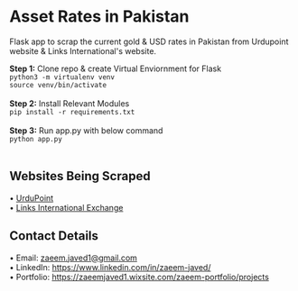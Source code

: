 # Asset Rates in Pakistan
Flask app to scrap the current gold & USD rates in Pakistan from Urdupoint website & Links International's website.

**Step 1:** Clone repo & create Virtual Enviornment for Flask 
<br/>
```python3 -m virtualenv venv```  
```source venv/bin/activate```  
<br/>**Step 2:** Install Relevant Modules  
```pip install -r requirements.txt```  
<br/>**Step 3:** Run app.py with below command  
```python app.py```    
<br/>
## Websites Being Scraped
• [UrduPoint](https://www.urdupoint.com/business/gold-rates-in-pakistan.html)<br/>
• [Links International Exchange](https://www.linkexchange.com.pk/)

## Contact Details  
• Email: zaeem.javed1@gmail.com  
• LinkedIn: https://www.linkedin.com/in/zaeem-javed/  
• Portfolio: https://zaeemjaved1.wixsite.com/zaeem-portfolio/projects
